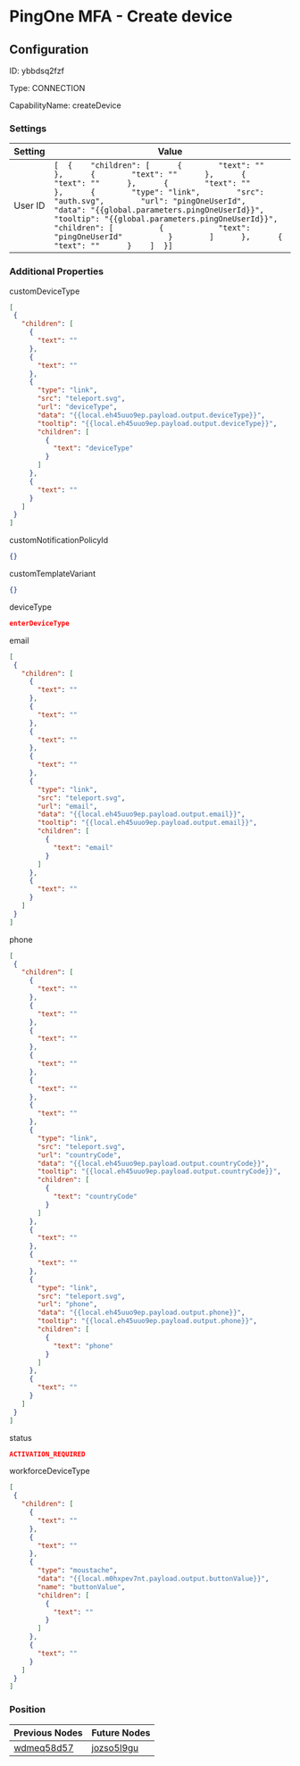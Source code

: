 # PingOne MFA - Create device
## Configuration
ID:  ybbdsq2fzf

Type: CONNECTION 

CapabilityName: createDevice

### Settings
| Setting | Value  |
| :------------------------ | ---------------------------------------- |
| User ID |```[  {    "children": [      {        "text": ""      },      {        "text": ""      },      {        "text": ""      },      {        "text": ""      },      {        "type": "link",        "src": "auth.svg",        "url": "pingOneUserId",        "data": "{{global.parameters.pingOneUserId}}",        "tooltip": "{{global.parameters.pingOneUserId}}",        "children": [          {            "text": "pingOneUserId"          }        ]      },      {        "text": ""      }    ]  }] ```| 

 




### Additional Properties
customDeviceType
 ```json 
[
  {
    "children": [
      {
        "text": ""
      },
      {
        "text": ""
      },
      {
        "type": "link",
        "src": "teleport.svg",
        "url": "deviceType",
        "data": "{{local.eh45uuo9ep.payload.output.deviceType}}",
        "tooltip": "{{local.eh45uuo9ep.payload.output.deviceType}}",
        "children": [
          {
            "text": "deviceType"
          }
        ]
      },
      {
        "text": ""
      }
    ]
  }
]
```


customNotificationPolicyId
 ```json 
{}
```


customTemplateVariant
 ```json 
{}
```


deviceType
 ```json 
enterDeviceType
```


email
 ```json 
[
  {
    "children": [
      {
        "text": ""
      },
      {
        "text": ""
      },
      {
        "text": ""
      },
      {
        "text": ""
      },
      {
        "type": "link",
        "src": "teleport.svg",
        "url": "email",
        "data": "{{local.eh45uuo9ep.payload.output.email}}",
        "tooltip": "{{local.eh45uuo9ep.payload.output.email}}",
        "children": [
          {
            "text": "email"
          }
        ]
      },
      {
        "text": ""
      }
    ]
  }
]
```


phone
 ```json 
[
  {
    "children": [
      {
        "text": ""
      },
      {
        "text": ""
      },
      {
        "text": ""
      },
      {
        "text": ""
      },
      {
        "text": ""
      },
      {
        "text": ""
      },
      {
        "type": "link",
        "src": "teleport.svg",
        "url": "countryCode",
        "data": "{{local.eh45uuo9ep.payload.output.countryCode}}",
        "tooltip": "{{local.eh45uuo9ep.payload.output.countryCode}}",
        "children": [
          {
            "text": "countryCode"
          }
        ]
      },
      {
        "text": ""
      },
      {
        "text": ""
      },
      {
        "type": "link",
        "src": "teleport.svg",
        "url": "phone",
        "data": "{{local.eh45uuo9ep.payload.output.phone}}",
        "tooltip": "{{local.eh45uuo9ep.payload.output.phone}}",
        "children": [
          {
            "text": "phone"
          }
        ]
      },
      {
        "text": ""
      }
    ]
  }
]
```


status
 ```json 
ACTIVATION_REQUIRED
```


workforceDeviceType
 ```json 
[
  {
    "children": [
      {
        "text": ""
      },
      {
        "text": ""
      },
      {
        "type": "moustache",
        "data": "{{local.m0hxpev7nt.payload.output.buttonValue}}",
        "name": "buttonValue",
        "children": [
          {
            "text": ""
          }
        ]
      },
      {
        "text": ""
      }
    ]
  }
]
```




### Position
| Previous Nodes | Future Nodes |
| :------------- | ------------ |
| [wdmeq58d57](./wdmeq58d57.md) | [jozso5l9gu](./jozso5l9gu.md) |